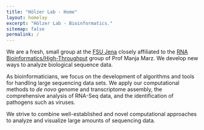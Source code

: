 ```yaml
---
title: "Hölzer Lab - Home"
layout: homelay
excerpt: "Hölzer Lab - Bioinformatics."
sitemap: false
permalink: /
---
```


We are a fresh, small group at the [FSU Jena](https://www.uni-jena.de/en/start.html?) closely affiliated to the [RNA Bioinformatics/High-Throughput](http://www.rna.uni-jena.de/en/) group of Prof Manja Marz. We develop new ways to analyze biological sequence data.

As bioinformaticians, we focus on the development of algorithms and tools for handling large sequencing data sets. We apply our computational methods to *de novo* genome and transcriptome assembly, the comprehensive analysis of RNA-Seq data, and the identification of pathogens such as viruses.

We strive to combine well-established and novel computational approaches to analyze and visualize large amounts of sequencing data.
<!-- in a comprehensive and handsome way to allow other researchers to understand, interpret and dilate the data.-->

<!--
We apply our computational methods to de novo genome assembly, cancer genomics and (most recently) infectious disease. We collaborate closely with [Nick Loman's group at the University of Birmingham](http://lab.loman.net/), [Winston Timp's lab at Johns Hopkins University](http://www.timplab.org/) and [Conrad Nieduszynski at the University of Oxford](http://www.path.ox.ac.uk/content/conrad-nieduszynski).
-->